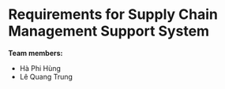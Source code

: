 # Requirements for Supply Chain Management Support System

**Team members:**
- Hà Phi Hùng
- Lê Quang Trung